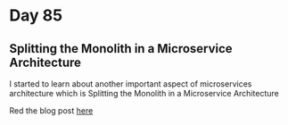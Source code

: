 # Day 85

## Splitting the Monolith in a Microservice Architecture

I started to learn about another important aspect of microservices architecture which is Splitting the Monolith in a Microservice Architecture

Red the blog post [here](https://rufilboy.hashnode.dev/day-85-splitting-the-monolith-in-a-microservice-architecture)
